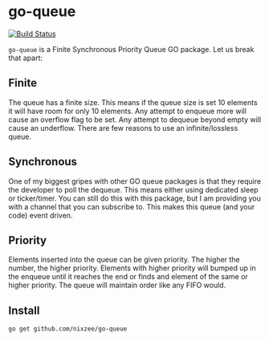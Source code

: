 # go-queue

[![Build Status](https://travis-ci.org/nixzee/go-queue.svg?branch=master)](https://travis-ci.org/nixzee/go-queue)

`go-queue` is a Finite Synchronous Priority Queue GO package. Let us break that apart:

## Finite

The queue has a finite size. This means if the queue size is set 10 elements it will have room for only 10 elements. Any attempt to enqueue more will cause an overflow flag to be set. Any attempt to dequeue beyond empty will cause an underflow. There are few reasons to use an infinite/lossless queue.

## Synchronous

One of my biggest gripes with other GO queue packages is that they require the developer to poll the dequeue. This means either using dedicated sleep or ticker/timer. You can still do this with this package, but I am providing you with a channel that you can subscribe to. This makes this queue (and your code) event driven.

## Priority

Elements inserted into the queue can be given priority. The higher the number, the higher priority. Elements with higher priority will bumped up in the enqueue until it reaches the end or finds and element of the same or higher priority. The queue will maintain order like any FIFO would.

## Install

`go get github.com/nixzee/go-queue`

